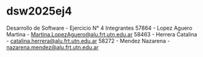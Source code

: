 # dsw2025ej4
Desarrollo de Software - Ejercicio N° 4
Integrantes
57864 - Lopez Aguero Martina - Martina.LopezAguero@alu.frt.utn.edu.ar
58463 - Herrera Catalina - catalina.herrera@alu.frt.utn.edu.ar
58272 - Mendez Nazarena - nazarena.mendez@alu.frt.utn.edu.ar
